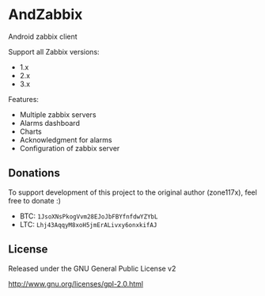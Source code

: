# AndZabbix
Android zabbix client

Support all Zabbix versions:
- 1.x
- 2.x
- 3.x

Features:
* Multiple zabbix servers
* Alarms dashboard
* Charts
* Acknowledgment for alarms
* Configuration of zabbix server

Donations
---------
To support development of this project to the original author (zone117x), feel free to donate :)

* BTC: `1JsoXNsPkogVvm28EJoJbFBYfnfdwYZYbL`
* LTC: `Lhj43AqqyM8xoH5jmErALivxy6onxkifAJ`

License
-------
Released under the GNU General Public License v2

http://www.gnu.org/licenses/gpl-2.0.html

